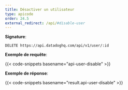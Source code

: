 ```yaml
---
title: Désactiver un utilisateur
type: apicode
order: 24.5
external_redirect: /api/#disable-user
---
```


**Signature**:

`DELETE https://api.datadoghq.com/api/v1/user/:id`

**Exemple de requête**:

{{< code-snippets basename="api-user-disable" >}}

**Exemple de réponse**:

{{< code-snippets basename="result.api-user-disable" >}}

